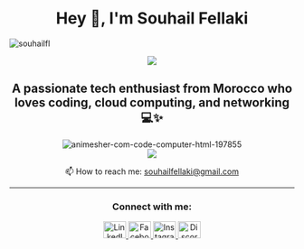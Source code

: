 <body>
    <h1 align="center"><strong>Hey 👋, I'm Souhail Fellaki</strong></h1>
    <p align="left"> <img src="https://komarev.com/ghpvc/?username=souhailfl&label=Profile%20views&color=0e75b6&style=flat" alt="souhailfl" /> </p>
    <div align="center" >
        <img src="https://i.ibb.co/5rXx2RH/329566101-727748832355184-5866501581331802860-n.jpg" />
    </div>
    <h2 align="center">A passionate tech enthusiast from Morocco who loves coding, cloud computing, and networking 💻✨</h2>
    <div align="center" >
        <img src="https://i.ibb.co/d2DC1Sn/animesher-com-code-computer-html-197855.gif" alt="animesher-com-code-computer-html-197855" border="0" />
    </div>  
    <div align="center">
    </div>
    <div align="center">
    <img src="https://github-readme-stats.vercel.app/api/top-langs/?username=SouhailFl&layout=compact">
    </div>
    <p align="center">📫 How to reach me: <a href="mailto:souhailfellaki@gmail.com">souhailfellaki@gmail.com</a></p>
    <hr>
    <h3 align="center">Connect with me:</h3>
    <div align="center">
        <a href="https://www.linkedin.com/in/souhail-fellaki-1b1759262/">
            <img src="https://raw.githubusercontent.com/rahuldkjain/github-profile-readme-generator/master/src/images/icons/Social/linked-in-alt.svg" alt="LinkedIn" height="30" width="40" />
        </a>
        <a href="https://facebook.com/souhailfellaki">
            <img src="https://raw.githubusercontent.com/rahuldkjain/github-profile-readme-generator/master/src/images/icons/Social/facebook.svg" alt="Facebook" height="30" width="40" />
        </a>
        <a href="https://instagram.com/souhail_fl">
            <img src="https://raw.githubusercontent.com/rahuldkjain/github-profile-readme-generator/master/src/images/icons/Social/instagram.svg" alt="Instagram" height="30" width="40" />
        </a>
        <a href="https://discord.com/users/souhail_fl">
            <img src="https://raw.githubusercontent.com/rahuldkjain/github-profile-readme-generator/master/src/images/icons/Social/discord.svg" alt="Discord" height="30" width="40" />
        </a>
    </div>
</body>
